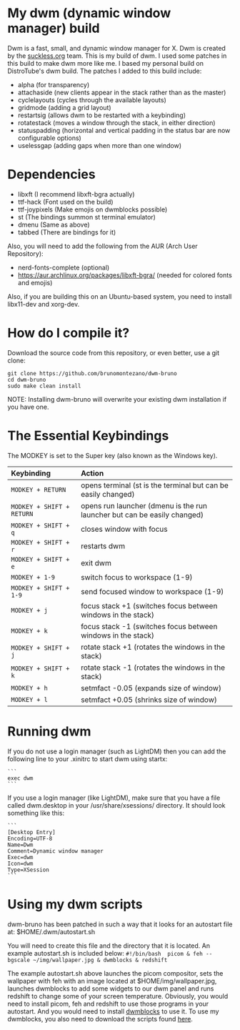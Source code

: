 # My dwm (dynamic window manager) build

Dwm is a fast, small, and dynamic window manager for X. Dwm is created by the [suckless.org](https://suckless.org) team.  This is my build of dwm.  I used some patches in this build to make dwm more like me. I based my personal build on DistroTube's dwm build.  The patches I added to this build include:
+ alpha (for transparency)
+ attachaside (new clients appear in the stack rather than as the master)
+ cyclelayouts (cycles through the available layouts)
+ gridmode (adding a grid layout)
+ restartsig (allows dwm to be restarted with a keybinding)
+ rotatestack (moves a window through the stack, in either direction)
+ statuspadding (horizontal and vertical padding in the status bar are now configurable options)
+ uselessgap (adding gaps when more than one window)

# Dependencies
+ libxft (I recommend libxft-bgra actually)
+ ttf-hack (Font used on the build)
+ ttf-joypixels (Make emojis on dwmblocks possible)
+ st (The bindings summon st terminal emulator)
+ dmenu (Same as above)
+ tabbed (There are bindings for it)

Also, you will need to add the following from the AUR (Arch User Repository):
+ nerd-fonts-complete (optional)
+ https://aur.archlinux.org/packages/libxft-bgra/ (needed for colored fonts and emojis)

Also, if you are building this on an Ubuntu-based system, you need to install libx11-dev and xorg-dev.

# How do I compile it?

Download the source code from this repository, or even better, use a git clone:

	git clone https://github.com/brunomontezano/dwm-bruno
	cd dwm-bruno
    sudo make clean install
	
NOTE: Installing dwm-bruno will overwrite your existing dwm installation if you have one.
	
# The Essential Keybindings

The MODKEY is set to the Super key (also known as the Windows key).

| Keybinding                | Action                                                                   |
| :---                      | :---                                                                     |
| `MODKEY + RETURN`         | opens terminal (st is the terminal but can be easily changed)            |
| `MODKEY + SHIFT + RETURN` | opens run launcher (dmenu is the run launcher but can be easily changed) |
| `MODKEY + SHIFT + q`      | closes window with focus                                                 |
| `MODKEY + SHIFT + r`      | restarts dwm                                                             |
| `MODKEY + SHIFT + e`      | exit dwm                                                                 |
| `MODKEY + 1-9`            | switch focus to workspace (1-9)                                          |
| `MODKEY + SHIFT + 1-9`    | send focused window to workspace (1-9)                                   |
| `MODKEY + j`              | focus stack +1 (switches focus between windows in the stack)             |
| `MODKEY + k`              | focus stack -1 (switches focus between windows in the stack)             |
| `MODKEY + SHIFT + j`      | rotate stack +1 (rotates the windows in the stack)                       |
| `MODKEY + SHIFT + k`      | rotate stack -1 (rotates the windows in the stack)                       |
| `MODKEY + h`              | setmfact -0.05 (expands size of window)                                  |
| `MODKEY + l`              | setmfact +0.05 (shrinks size of window)                                  |


# Running dwm

If you do not use a login manager (such as LightDM) then you can add the following line to your .xinitrc to start dwm using startx:
    
    ```
    exec dwm
    ```
	
If you use a login manager (like LightDM), make sure that you have a file called dwm.desktop in your /usr/share/xsessions/ directory.  It should look something like this:

    ```
	[Desktop Entry]
	Encoding=UTF-8
	Name=Dwm
	Comment=Dynamic window manager
	Exec=dwm
	Icon=dwm
	Type=XSession
    ```

# Using my dwm scripts

dwm-bruno has been patched in such a way that it looks for an autostart file at: $HOME/.dwm/autostart.sh

You will need to create this file and the directory that it is located.  An example autostart.sh is included below:
    ```
	#!/bin/bash 
	picom &
	feh --bgscale ~/img/wallpaper.jpg &
	dwmblocks &
    redshift
    ```
	
The example autostart.sh above launches the picom compositor, sets the wallpaper with feh with an image located at $HOME/img/wallpaper.jpg, launches dwmblocks to add some widgets to our dwm panel and runs redshift to change some of your screen temperature.  Obviously, you would need to install picom, feh and redshift to use those programs in your autostart.  And you would need to install [dwmblocks](https://github.com/brunomontezano/dotfiles/tree/master/dwmblocks) to use it.  To use my dwmblocks, you also need to download the scripts found [here](https://github.com/brunomontezano/dotfiles/tree/master/.local/bin).
